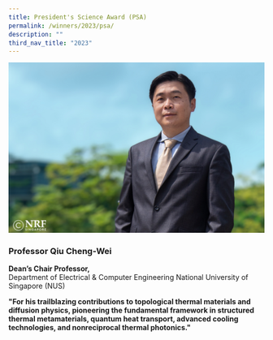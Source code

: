 ```yaml
---
title: President's Science Award (PSA)
permalink: /winners/2023/psa/
description: ""
third_nav_title: "2023"
---
```


![Professor Qiu Cheng-Wei](/images/Winners/2023/2023-psa-qcw.jpg)
### **Professor Qiu Cheng-Wei**
<b>Dean’s Chair Professor,</b><br>
Department of Electrical &amp; Computer Engineering National University of Singapore (NUS)

**"For his trailblazing contributions to topological thermal materials and diffusion physics, pioneering the fundamental framework in structured thermal metamaterials, quantum heat transport, advanced cooling technologies, and nonreciprocal thermal photonics."**